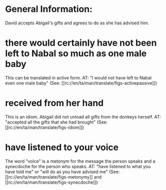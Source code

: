 # General Information:

David accepts Abigail's gifts and agrees to do as she has advised him.

# there would certainly have not been left to Nabal so much as one male baby

This can be translated in active form. AT: "I would not have left to Nabal even one male baby" (See: [[rc://en/ta/man/translate/figs-activepassive]])

# received from her hand

This is an idiom. Abigail did not unload all gifts from the donkeys herself. AT: "accepted all the gifts that she had brought" (See: [[rc://en/ta/man/translate/figs-idiom]])

# have listened to your voice

The word "voice" is a metonym for the message the person speaks and a synecdoche for the person who speaks. AT: "have listened to what you have told me" or "will do as you have advised me" (See: [[rc://en/ta/man/translate/figs-metonymy]] and [[rc://en/ta/man/translate/figs-synecdoche]])